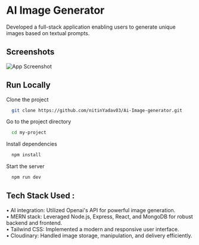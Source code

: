 
# AI Image Generator

Developed a full-stack application enabling users to generate unique images based on textual prompts.


## Screenshots

![App Screenshot](https://i.ibb.co/NnRPkj1/Screenshot-2024-04-11-at-12-23-00-PM.png)


## Run Locally

Clone the project

```bash
  git clone https://github.com/nitinYadav03/Ai-Image-generator.git
```

Go to the project directory

```bash
  cd my-project
```

Install dependencies

```bash
  npm install
```

Start the server

```bash
  npm run dev
```

## Tech Stack Used : 

• AI integration: Utilized Openai's API for powerful image generation.
<br>
• MERN stack: Leveraged Node.js, Express, React, and MongoDB for robust
backend and frontend.
<br>
• Tailwind CSS: Implemented a modern and responsive user interface.
<br>
• Cloudinary: Handled image storage, manipulation, and delivery efficiently.
